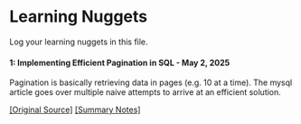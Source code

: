 # Learning Nuggets

Log your learning nuggets in this file.

#### 1: Implementing Efficient Pagination in SQL - May 2, 2025

Pagination is basically retrieving data in pages (e.g. 10 at a time). The mysql article goes over multiple naive attempts to arrive at an efficient solution.

[\[Original Source\]](https://mysql.rjweb.org/doc.php/pagination)    [\[Summary Notes\]](https://github.com/herougo/LearningNugget/wiki/Original-Articles-SQL#1-implementing-efficient-pagination)
